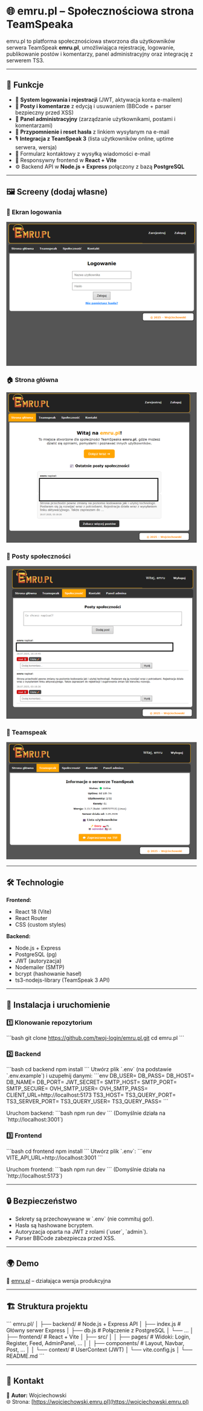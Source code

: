 # 🌐 emru.pl – Społecznościowa strona TeamSpeaka

emru.pl to platforma społecznościowa stworzona dla użytkowników serwera TeamSpeak **emru.pl**, umożliwiająca rejestrację, logowanie, publikowanie postów i komentarzy, panel administracyjny oraz integrację z serwerem TS3.  

---

## 🚀 Funkcje
- 🔑 **System logowania i rejestracji** (JWT, aktywacja konta e-mailem)  
- 📝 **Posty i komentarze** z edycją i usuwaniem (BBCode + parser bezpieczny przed XSS)  
- 👤 **Panel administracyjny** (zarządzanie użytkownikami, postami i komentarzami)  
- 🔐 **Przypomnienie i reset hasła** z linkiem wysyłanym na e-mail  
- 🎙️ **Integracja z TeamSpeak 3** (lista użytkowników online, uptime serwera, wersja)  
- 📧 Formularz kontaktowy z wysyłką wiadomości e-mail  
- 🎨 Responsywny frontend w **React + Vite**  
- ⚙️ Backend API w **Node.js + Express** połączony z bazą **PostgreSQL**

---

## 🖼️ Screeny (dodaj własne)
### 🔑 Ekran logowania
![Login screenshot](screenshots/login.png)

### 🏠 Strona główna
![Home screenshot](screenshots/home.png)

### 📝 Posty społeczności
![Feed screenshot](screenshots/feed.png)

### 👤 Teamspeak
![Admin screenshot](screenshots/teamspeak.png)

---

## 🛠️ Technologie
**Frontend:**
- React 18 (Vite)
- React Router
- CSS (custom styles)

**Backend:**
- Node.js + Express
- PostgreSQL (pg)
- JWT (autoryzacja)
- Nodemailer (SMTP)
- bcrypt (hashowanie haseł)
- ts3-nodejs-library (TeamSpeak 3 API)

---

## 🔧 Instalacja i uruchomienie

### 1️⃣ Klonowanie repozytorium
\`\`\`bash
git clone https://github.com/twoj-login/emru.pl.git
cd emru.pl
\`\`\`

### 2️⃣ Backend
\`\`\`bash
cd backend
npm install
\`\`\`
Utwórz plik \`.env\` (na podstawie \`.env.example\`) i uzupełnij danymi:
\`\`\`env
DB_USER=
DB_PASS=
DB_HOST=
DB_NAME=
DB_PORT=
JWT_SECRET=
SMTP_HOST=
SMTP_PORT=
SMTP_SECURE=
OVH_SMTP_USER=
OVH_SMTP_PASS=
CLIENT_URL=http://localhost:5173
TS3_HOST=
TS3_QUERY_PORT=
TS3_SERVER_PORT=
TS3_QUERY_USER=
TS3_QUERY_PASS=
\`\`\`

Uruchom backend:
\`\`\`bash
npm run dev
\`\`\`
(Domyślnie działa na \`http://localhost:3001\`)

### 3️⃣ Frontend
\`\`\`bash
cd frontend
npm install
\`\`\`
Utwórz plik \`.env\`:
\`\`\`env
VITE_API_URL=http://localhost:3001
\`\`\`

Uruchom frontend:
\`\`\`bash
npm run dev
\`\`\`
(Domyślnie działa na \`http://localhost:5173\`)

---

## 🔒 Bezpieczeństwo
- Sekrety są przechowywane w \`.env\` (nie commituj go!).  
- Hasła są hashowane bcryptem.  
- Autoryzacja oparta na JWT z rolami (\`user\`, \`admin\`).  
- Parser BBCode zabezpiecza przed XSS.  

---

## 🌍 Demo
🔗 [emru.pl](https://emru.pl) – działająca wersja produkcyjna  

---

## 🏗️ Struktura projektu
\`\`\`
emru.pl/
│
├── backend/          # Node.js + Express API
│   ├── index.js       # Główny serwer Express
│   ├── db.js          # Połączenie z PostgreSQL
│   └── ...
│
├── frontend/         # React + Vite
│   ├── src/
│   │   ├── pages/    # Widoki: Login, Register, Feed, AdminPanel, ...
│   │   ├── components/ # Layout, Navbar, Post, ...
│   │   └── context/  # UserContext (JWT)
│   └── vite.config.js
│
└── README.md
\`\`\`

---

## 📩 Kontakt
👤 **Autor:** Wojciechowski  
🌐 Strona: [https://wojciechowski.emru.pl](https://wojciechowski.emru.pl)  
